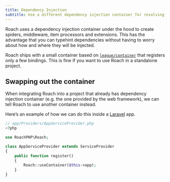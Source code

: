 ```yaml
---
title: Dependency Injection
subtitle: Use a different dependency injection container for resolving spiders, middleware and processors.
---
```


Roach uses a dependency injection container under the hood to create spiders, middleware, item processors and extensions. This has the advantage that you can typehint dependencies without having to worry about how and where they will be injected.

Roach ships with a small container based on [`league/container`](https://container.thephpleague.com/) that registers only a few bindings. This is fine if you want to use Roach in a standalone project.

## Swapping out the container

When integrating Roach into a project that already has dependency injection container (e.g. the one provided by the web framework), we can tell Roach to use another container instead.

Here’s an example of how we can do this inside a [Laravel](https://laravel.com) app.

<CodeBlock>

```php
// app/Providers/AppServiceProvider.php
<?php

use RoachPHP\Roach;

class AppServiceProvider extends ServiceProvider
{
    public function register()
    {
        Roach::useContainer($this->app);
    }
}
```

</CodeBlock>
